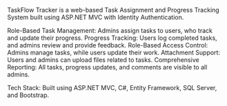 TaskFlow Tracker is a web-based Task Assignment and Progress Tracking System built using ASP.NET MVC with Identity Authentication.

Role-Based Task Management: Admins assign tasks to users, who track and update their progress.
Progress Tracking: Users log completed tasks, and admins review and provide feedback.
Role-Based Access Control: Admins manage tasks, while users update their work.
Attachment Support: Users and admins can upload files related to tasks.
Comprehensive Reporting: All tasks, progress updates, and comments are visible to all admins.

Tech Stack: Built using ASP.NET MVC, C#, Entity Framework, SQL Server, and Bootstrap.
